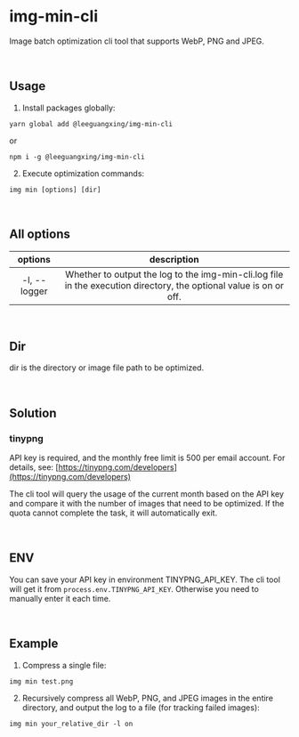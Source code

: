 # img-min-cli
Image batch optimization cli tool that supports WebP, PNG and JPEG.

<br>

## Usage
1. Install packages globally: 
```shell script
yarn global add @leeguangxing/img-min-cli
```
or
```shell script
npm i -g @leeguangxing/img-min-cli
```

2. Execute optimization commands:
```shell script
img min [options] [dir]
```

<br>

## All options  
|options|description|
|:---:|:---:|
|-l, --logger| Whether to output the log to the img-min-cli.log file in the execution directory, the optional value is on or off. |

<br>

## Dir  
dir is the directory or image file path to be optimized.

<br>

## Solution

### tinypng
API key is required, and the monthly free limit is 500 per email account. For details, see: 
[https://tinypng.com/developers](https://tinypng.com/developers)

The cli tool will query the usage of the current month based on the API key and compare it with the number of images that need to be optimized. If the quota cannot complete the task, it will automatically exit.

<br>

## ENV

You can save your API key in environment TINYPNG_API_KEY. The cli tool will get it from `process.env.TINYPNG_API_KEY`. Otherwise you need to manually enter it each time.

<br>

## Example
1. Compress a single file:
```shell script
img min test.png
```
2. Recursively compress all WebP, PNG, and JPEG images in the entire directory, and output the log to a file (for tracking failed images):
```shell script
img min your_relative_dir -l on
```